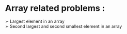 
# Array related problems :   
➢ Largest element in an array   
➢ Second largest and second smallest element in an array 

